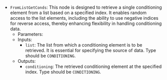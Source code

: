 - `FromListGetConds`: This node is designed to retrieve a single conditioning element from a list based on a specified index. It enables random access to the list elements, including the ability to use negative indices for reverse access, thereby enhancing flexibility in handling conditioning data.
    - Parameters:
    - Inputs:
        - `list`: The list from which a conditioning element is to be retrieved. It is essential for specifying the source of data. Type should be `CONDITIONING`.
    - Outputs:
        - `conditioning`: The retrieved conditioning element at the specified index. Type should be `CONDITIONING`.
